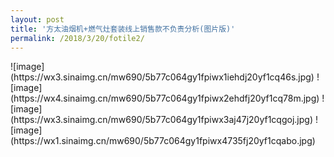 ```yaml
---
layout: post
title: '方太油烟机+燃气灶套装线上销售款不负责分析(图片版)'
permalink: /2018/3/20/fotile2/
---
```

<meta name="referrer" content="no-referrer" />
![image](https://wx3.sinaimg.cn/mw690/5b77c064gy1fpiwx1iehdj20yf1cq46s.jpg)
![image](https://wx4.sinaimg.cn/mw690/5b77c064gy1fpiwx2ehdfj20yf1cq78m.jpg)
![image](https://wx3.sinaimg.cn/mw690/5b77c064gy1fpiwx3aj47j20yf1cqgoj.jpg)
![image](https://wx1.sinaimg.cn/mw690/5b77c064gy1fpiwx4735fj20yf1cqabo.jpg)
